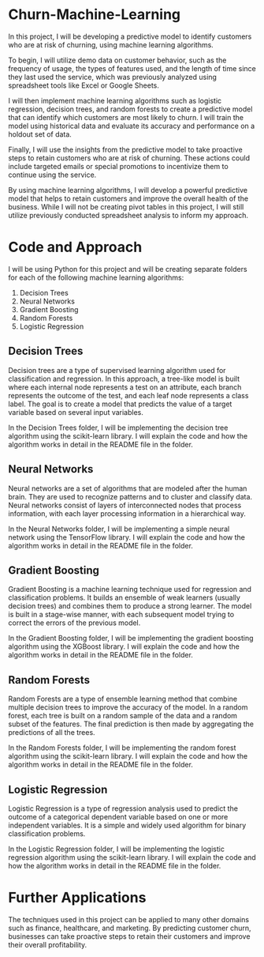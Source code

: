 # Churn-Machine-Learning

In this project, I will be developing a predictive model to identify customers who are at risk of churning, using machine learning algorithms.

To begin, I will utilize demo data on customer behavior, such as the frequency of usage, the types of features used, and the length of time since they last used the service, which was previously analyzed using spreadsheet tools like Excel or Google Sheets.

I will then implement machine learning algorithms such as logistic regression, decision trees, and random forests to create a predictive model that can identify which customers are most likely to churn. I will train the model using historical data and evaluate its accuracy and performance on a holdout set of data.

Finally, I will use the insights from the predictive model to take proactive steps to retain customers who are at risk of churning. These actions could include targeted emails or special promotions to incentivize them to continue using the service.

By using machine learning algorithms, I will develop a powerful predictive model that helps to retain customers and improve the overall health of the business. While I will not be creating pivot tables in this project, I will still utilize previously conducted spreadsheet analysis to inform my approach.


# Code and Approach
I will be using Python for this project and will be creating separate folders for each of the following machine learning algorithms:

1. Decision Trees
2. Neural Networks
3. Gradient Boosting
4. Random Forests
5. Logistic Regression

## Decision Trees
Decision trees are a type of supervised learning algorithm used for classification and regression. In this approach, a tree-like model is built where each internal node represents a test on an attribute, each branch represents the outcome of the test, and each leaf node represents a class label. The goal is to create a model that predicts the value of a target variable based on several input variables.

In the Decision Trees folder, I will be implementing the decision tree algorithm using the scikit-learn library. I will explain the code and how the algorithm works in detail in the README file in the folder.

## Neural Networks
Neural networks are a set of algorithms that are modeled after the human brain. They are used to recognize patterns and to cluster and classify data. Neural networks consist of layers of interconnected nodes that process information, with each layer processing information in a hierarchical way.

In the Neural Networks folder, I will be implementing a simple neural network using the TensorFlow library. I will explain the code and how the algorithm works in detail in the README file in the folder.

## Gradient Boosting
Gradient Boosting is a machine learning technique used for regression and classification problems. It builds an ensemble of weak learners (usually decision trees) and combines them to produce a strong learner. The model is built in a stage-wise manner, with each subsequent model trying to correct the errors of the previous model.

In the Gradient Boosting folder, I will be implementing the gradient boosting algorithm using the XGBoost library. I will explain the code and how the algorithm works in detail in the README file in the folder.

## Random Forests
Random Forests are a type of ensemble learning method that combine multiple decision trees to improve the accuracy of the model. In a random forest, each tree is built on a random sample of the data and a random subset of the features. The final prediction is then made by aggregating the predictions of all the trees.

In the Random Forests folder, I will be implementing the random forest algorithm using the scikit-learn library. I will explain the code and how the algorithm works in detail in the README file in the folder.

## Logistic Regression
Logistic Regression is a type of regression analysis used to predict the outcome of a categorical dependent variable based on one or more independent variables. It is a simple and widely used algorithm for binary classification problems.

In the Logistic Regression folder, I will be implementing the logistic regression algorithm using the scikit-learn library. I will explain the code and how the algorithm works in detail in the README file in the folder.

# Further Applications
The techniques used in this project can be applied to many other domains such as finance, healthcare, and marketing. By predicting customer churn, businesses can take proactive steps to retain their customers and improve their overall profitability.

